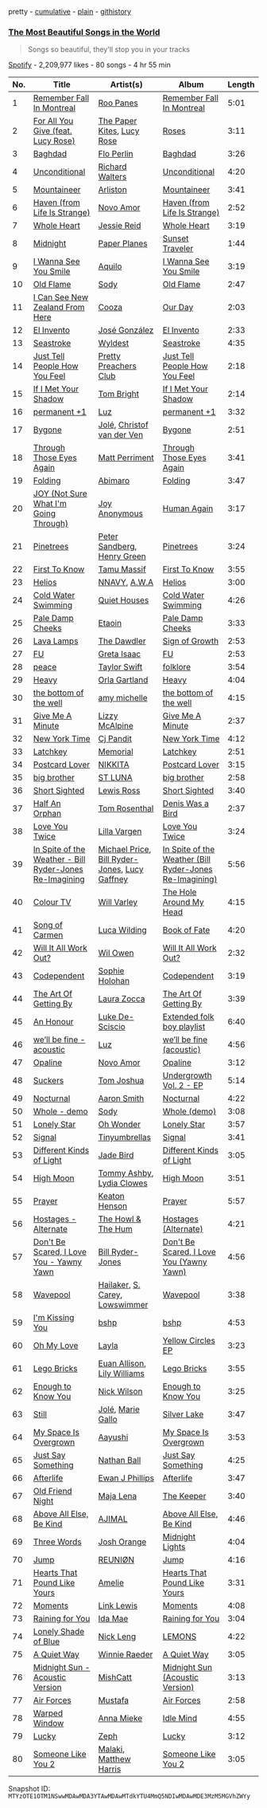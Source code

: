 pretty - [cumulative](/playlists/cumulative/37i9dQZF1DX9Z3vMB2b8im.md) - [plain](/playlists/plain/37i9dQZF1DX9Z3vMB2b8im) - [githistory](https://github.githistory.xyz/mackorone/spotify-playlist-archive/blob/main/playlists/plain/37i9dQZF1DX9Z3vMB2b8im)

### [The Most Beautiful Songs in the World](https://open.spotify.com/playlist/37i9dQZF1DX9Z3vMB2b8im)

> Songs so beautiful, they'll stop you in your tracks

[Spotify](https://open.spotify.com/user/spotify) - 2,209,977 likes - 80 songs - 4 hr 55 min

| No. | Title | Artist(s) | Album | Length |
|---|---|---|---|---|
| 1 | [Remember Fall In Montreal](https://open.spotify.com/track/6VX4UQs6a6jszZeDyx4tgY) | [Roo Panes](https://open.spotify.com/artist/0XHM5ZNJDU8e4CfbWMeSzC) | [Remember Fall In Montreal](https://open.spotify.com/album/2yIDTUhXvmtDR504JIZOBr) | 5:01 |
| 2 | [For All You Give \(feat\. Lucy Rose\)](https://open.spotify.com/track/3YRFxtNz0CCiBYmZO0rPdr) | [The Paper Kites](https://open.spotify.com/artist/79hrYiudVcFyyxyJW0ipTy), [Lucy Rose](https://open.spotify.com/artist/2uvY5pgdD9t1CZ5zMNw1rl) | [Roses](https://open.spotify.com/album/5EY9uxrUOSqG64coGCPA6q) | 3:11 |
| 3 | [Baghdad](https://open.spotify.com/track/7rOXvlA2T7jDETJ107zZW0) | [Flo Perlin](https://open.spotify.com/artist/2M9I6kX9POMfrxPfePZh05) | [Baghdad](https://open.spotify.com/album/4Dz25Hgxa02gqv0D6ZTbqk) | 3:26 |
| 4 | [Unconditional](https://open.spotify.com/track/4OrLA7boWjy9X7fnWLxjld) | [Richard Walters](https://open.spotify.com/artist/3rUqgY188kWz0hKkqnpk9F) | [Unconditional](https://open.spotify.com/album/3UXXSXnc0znyU0ywfw0Nqb) | 4:20 |
| 5 | [Mountaineer](https://open.spotify.com/track/6qgiIu9Up7oDWfQnaajvy3) | [Arliston](https://open.spotify.com/artist/1zdjZcUSe5thcIAIU5NRYh) | [Mountaineer](https://open.spotify.com/album/5AtMxNyGbY4sJnEyFbbig7) | 3:41 |
| 6 | [Haven \(from Life Is Strange\)](https://open.spotify.com/track/0bndF6tTweNXPjwpPL7Slt) | [Novo Amor](https://open.spotify.com/artist/0rZp7G3gIH6WkyeXbrZnGi) | [Haven \(from Life Is Strange\)](https://open.spotify.com/album/1tCKB58FqUBj5beC5nfpFE) | 2:52 |
| 7 | [Whole Heart](https://open.spotify.com/track/0Vdkp4wpZjRGRrRXFdv50x) | [Jessie Reid](https://open.spotify.com/artist/5KjGwF0TkKmKSC42Mtq2VV) | [Whole Heart](https://open.spotify.com/album/6DAN3bsYPQ18kT30KozGlJ) | 3:19 |
| 8 | [Midnight](https://open.spotify.com/track/1ru2yZCJsLgHuiFJr506BV) | [Paper Planes](https://open.spotify.com/artist/432wkHSzPV1QWA9A9Ioz6h) | [Sunset Traveler](https://open.spotify.com/album/6mRDTbYQi7iQEbrCtAHibh) | 1:44 |
| 9 | [I Wanna See You Smile](https://open.spotify.com/track/5A7m1ZdTNhZAZ19Hl5H3F2) | [Aquilo](https://open.spotify.com/artist/26GHRG8x1F4AzbCKzUaIbw) | [I Wanna See You Smile](https://open.spotify.com/album/2ZMs2qoPYNuPvqXoXOWt4S) | 3:19 |
| 10 | [Old Flame](https://open.spotify.com/track/23KrgrkSQN9rY3DWbklgMc) | [Sody](https://open.spotify.com/artist/01y8iBZYk8aeNfPsuTVrAt) | [Old Flame](https://open.spotify.com/album/7dyZsFX4g5jcHpSnMkKoHZ) | 2:47 |
| 11 | [I Can See New Zealand From Here](https://open.spotify.com/track/27V4KpRC7Y5oYWdXssEUMU) | [Cooza](https://open.spotify.com/artist/1P6s8Y6fBmd7KMcthpxi2V) | [Our Day](https://open.spotify.com/album/5EpS9xRiHoo93AsV1Y6ShI) | 2:03 |
| 12 | [El Invento](https://open.spotify.com/track/15MrK18b57Reu75doUBMxb) | [José González](https://open.spotify.com/artist/6xrCU6zdcSTsG2hLrojpmI) | [El Invento](https://open.spotify.com/album/73UwOPqykgw5pYAVLfu8Zo) | 2:33 |
| 13 | [Seastroke](https://open.spotify.com/track/5D1LlqWG0VUMMvfqRBch2S) | [Wyldest](https://open.spotify.com/artist/1H5bZEYikISQmR2qY2SASI) | [Seastroke](https://open.spotify.com/album/3P6RFTx68WRi9KQmdiTVgt) | 4:35 |
| 14 | [Just Tell People How You Feel](https://open.spotify.com/track/0bQIKSVDrgbBxlxTaqGRqM) | [Pretty Preachers Club](https://open.spotify.com/artist/7lBYoNUYskXYEi568BJ0Is) | [Just Tell People How You Feel](https://open.spotify.com/album/7vro3AGFkWchPPwT3Ipyln) | 2:18 |
| 15 | [If I Met Your Shadow](https://open.spotify.com/track/5ruq5kWHENUzVNoclz1UtJ) | [Tom Bright](https://open.spotify.com/artist/5FeiISr6o8mHNSTNtwKceS) | [If I Met Your Shadow](https://open.spotify.com/album/33upVlBPSnf3oSjK0e9RCF) | 2:14 |
| 16 | [permanent +1](https://open.spotify.com/track/3ofgZx7BX3AdkFc6usUtnT) | [Luz](https://open.spotify.com/artist/3cdI6SvJ24KsOcvYyBwH9c) | [permanent +1](https://open.spotify.com/album/2a7rGaQNh4ZXPvYJIbNDj1) | 3:32 |
| 17 | [Bygone](https://open.spotify.com/track/3HIKGBx8u4F8o5kLyPmnez) | [Jolé](https://open.spotify.com/artist/293DzAwiQQs4mkeOzQ6lOu), [Christof van der Ven](https://open.spotify.com/artist/4OmL1NFB2mS4Ipv9TAWC1F) | [Bygone](https://open.spotify.com/album/4VQ6zTBdeimyD77EmvnsrM) | 2:51 |
| 18 | [Through Those Eyes Again](https://open.spotify.com/track/7bBEsXVdI9IuCOWRhEiUoZ) | [Matt Perriment](https://open.spotify.com/artist/6sZDpE6FObUEWdKLJxv5IZ) | [Through Those Eyes Again](https://open.spotify.com/album/43oE37bFKvu3kS0iwVLzbO) | 3:41 |
| 19 | [Folding](https://open.spotify.com/track/6DO7jBbwOWkjdbC3BoLvG1) | [Abimaro](https://open.spotify.com/artist/6ZrBzUQXpmwFpiUIlqSLbm) | [Folding](https://open.spotify.com/album/6sTaSyG6FDGDFW9uFXHYrL) | 3:47 |
| 20 | [JOY \(Not Sure What I'm Going Through\)](https://open.spotify.com/track/1uy6RVUC2Qb70rlrmr9ZFh) | [Joy Anonymous](https://open.spotify.com/artist/3pK4EcflBpG1Kpmjk5LK2R) | [Human Again](https://open.spotify.com/album/2aiablb9OlYooQGVNylgid) | 3:17 |
| 21 | [Pinetrees](https://open.spotify.com/track/6VmKRiq18SDfzCfV2nXOSs) | [Peter Sandberg](https://open.spotify.com/artist/3LtlJprzuq0Ii8p8YFZXai), [Henry Green](https://open.spotify.com/artist/0VbDAlm2KUlKI5UhXRBKWp) | [Pinetrees](https://open.spotify.com/album/2hXdszF3JmErfOInSMV3hQ) | 3:24 |
| 22 | [First To Know](https://open.spotify.com/track/16clmGd7YL8hRKmL1Vj2w2) | [Tamu Massif](https://open.spotify.com/artist/2kU7oX1Uxv4xalarIEjMpm) | [First To Know](https://open.spotify.com/album/1cfjv2PGGRqJQTBI7cICSf) | 3:55 |
| 23 | [Helios](https://open.spotify.com/track/5ZhqfB6GDAi5g5bQmPacli) | [NNAVY](https://open.spotify.com/artist/3X9xtTCJtryAoqsSMKCzXu), [A.W.A](https://open.spotify.com/artist/6J8FZOUaWFW8rEdCG3RDjZ) | [Helios](https://open.spotify.com/album/6zoKcY9fsgqCBVYoRKydv8) | 3:00 |
| 24 | [Cold Water Swimming](https://open.spotify.com/track/2ht5pkjS9mcShiPGcOmfM3) | [Quiet Houses](https://open.spotify.com/artist/6oeIyvCenamQzsTMYnuZTC) | [Cold Water Swimming](https://open.spotify.com/album/083ZuJO8xStRW0sXozuPhm) | 4:26 |
| 25 | [Pale Damp Cheeks](https://open.spotify.com/track/2toOLLWUzPPGXYjv3sZlN0) | [Etaoin](https://open.spotify.com/artist/5V9BcFYORnSqjFtBgrpx01) | [Pale Damp Cheeks](https://open.spotify.com/album/2pN3kmD7RLWl0axrlU7OuE) | 3:33 |
| 26 | [Lava Lamps](https://open.spotify.com/track/1AchSbi84VCxQSbBH9q6MJ) | [The Dawdler](https://open.spotify.com/artist/1RjoSjk4wI962W4HFGBdwx) | [Sign of Growth](https://open.spotify.com/album/4QXoXt2nNZ53cAM9lGB6Oj) | 2:53 |
| 27 | [FU](https://open.spotify.com/track/2F37All4Cmeteqm0aTc1gC) | [Greta Isaac](https://open.spotify.com/artist/7BsLsPnH5swTyhGZq2qNbN) | [FU](https://open.spotify.com/album/5MsObBgbn9V4EJAx49ZCc4) | 2:53 |
| 28 | [peace](https://open.spotify.com/track/6rTUr8OpU5kcSqLGL2TmyR) | [Taylor Swift](https://open.spotify.com/artist/06HL4z0CvFAxyc27GXpf02) | [folklore](https://open.spotify.com/album/0xS0iOtxQRoJvfcFcJA5Gv) | 3:54 |
| 29 | [Heavy](https://open.spotify.com/track/5VpgaWuqcWho0uJMniRNDs) | [Orla Gartland](https://open.spotify.com/artist/3ajf12ub55b51qcS94d9Co) | [Heavy](https://open.spotify.com/album/00PsineKfAuLIl2PGnK5LB) | 4:04 |
| 30 | [the bottom of the well](https://open.spotify.com/track/0RCVrU017Shdm5o99R0USi) | [amy michelle](https://open.spotify.com/artist/3aHbuUBU52Ht7xdrCH4moR) | [the bottom of the well](https://open.spotify.com/album/5JSEwklzjrjyjl44IsbhHy) | 4:15 |
| 31 | [Give Me A Minute](https://open.spotify.com/track/0d0iBmyaaywSWyEjN9NQla) | [Lizzy McAlpine](https://open.spotify.com/artist/1GmsPCcpKgF9OhlNXjOsbS) | [Give Me A Minute](https://open.spotify.com/album/2PullXMROSpzCdFdzEmFhy) | 2:37 |
| 32 | [New York Time](https://open.spotify.com/track/3UekVNBa1Loh1r7feLHKqa) | [Cj Pandit](https://open.spotify.com/artist/1nj5nrlKa0trBmdgilmG8G) | [New York Time](https://open.spotify.com/album/0rHbLWUYdBIoNqjUUdg0xS) | 4:12 |
| 33 | [Latchkey](https://open.spotify.com/track/1pQ9MWG0yUS51uU0pJfBZL) | [Memorial](https://open.spotify.com/artist/1ql8GAa7a8Ur8x6evYipAc) | [Latchkey](https://open.spotify.com/album/7ybg1PGLMLhYm6JcjMVJYp) | 2:51 |
| 34 | [Postcard Lover](https://open.spotify.com/track/2SYmBAG3Dj6Iun3hlIXX3Q) | [NIKKITA](https://open.spotify.com/artist/26bFRCmBwf1WG7gkuozf31) | [Postcard Lover](https://open.spotify.com/album/6bVTHVx7EEBNs00AhsSQcD) | 3:15 |
| 35 | [big brother](https://open.spotify.com/track/0pcNE2VKwl6LQCShBS7tRL) | [ST LUNA](https://open.spotify.com/artist/4zahKdp1kPNHEVGrJ2gZdw) | [big brother](https://open.spotify.com/album/4OjUugcUcIX1XosSeeZEHG) | 2:58 |
| 36 | [Short Sighted](https://open.spotify.com/track/25hKDHLSeH6M4J47pMXu9T) | [Lewis Ross](https://open.spotify.com/artist/7H1Mw1I4p9sTGTtbGCj8E3) | [Short Sighted](https://open.spotify.com/album/1DWjS1BFUwomgoJErC02Bu) | 3:40 |
| 37 | [Half An Orphan](https://open.spotify.com/track/2KdGu9WtqeGlmleNPuGyXg) | [Tom Rosenthal](https://open.spotify.com/artist/1AgxgADPuRIW1wyaA4OKcB) | [Denis Was a Bird](https://open.spotify.com/album/0xa2MFADkJYkKXXIzJLDKa) | 2:37 |
| 38 | [Love You Twice](https://open.spotify.com/track/4XXajszp6jnaeXqmhh6qjb) | [Lilla Vargen](https://open.spotify.com/artist/1bYTiIHnxEdBncCHYCfE4j) | [Love You Twice](https://open.spotify.com/album/6oNXDkGRQa0rIROkqD6VpE) | 3:24 |
| 39 | [In Spite of the Weather \- Bill Ryder\-Jones Re\-Imagining](https://open.spotify.com/track/1LyI8GoZSzCR9BcBAHcAAX) | [Michael Price](https://open.spotify.com/artist/6Ie1HZJ0vFXxxogMhPnZcg), [Bill Ryder\-Jones](https://open.spotify.com/artist/2E70ENJNHoACgzTkJ3QnO4), [Lucy Gaffney](https://open.spotify.com/artist/1dWfI2kDIBAxs8OxI5GUVQ) | [In Spite of the Weather \(Bill Ryder\-Jones Re\-Imagining\)](https://open.spotify.com/album/34tiEPjAQZ8BQwl3HMpIoy) | 5:56 |
| 40 | [Colour TV](https://open.spotify.com/track/317hD6kkvxNc65HSqoXfCk) | [Will Varley](https://open.spotify.com/artist/6sKGpXFS8bI6lKbRfhl52T) | [The Hole Around My Head](https://open.spotify.com/album/7pDgsunvwPnJ78x1UCAixY) | 4:15 |
| 41 | [Song of Carmen](https://open.spotify.com/track/4y7j2tXAiFNcttga2kqm87) | [Luca Wilding](https://open.spotify.com/artist/3IMal2orfDZIifVZjFOLLL) | [Book of Fate](https://open.spotify.com/album/0W9u5uM8EuVciM7bZPhf3h) | 4:20 |
| 42 | [Will It All Work Out?](https://open.spotify.com/track/1vjVvXwVPiDPHKAIAGzgIu) | [Wil Owen](https://open.spotify.com/artist/10uUkliqnFLVUvdZSROgaP) | [Will It All Work Out?](https://open.spotify.com/album/40j2OIM4NQpUr8DHxqm47p) | 2:32 |
| 43 | [Codependent](https://open.spotify.com/track/1RXysmMeZ1jvYgkpkCyYfi) | [Sophie Holohan](https://open.spotify.com/artist/4kpaI92KQcPABQj9qxIopw) | [Codependent](https://open.spotify.com/album/3NosjY2LAVIVBUEVSDVAG8) | 3:19 |
| 44 | [The Art Of Getting By](https://open.spotify.com/track/2vfZqRshDRTKm8unBA0o9W) | [Laura Zocca](https://open.spotify.com/artist/43sKBGtNLR3Ovs81KWzQg7) | [The Art Of Getting By](https://open.spotify.com/album/1yCWoMwezzzzqrYueeHi6R) | 3:39 |
| 45 | [An Honour](https://open.spotify.com/track/1cDTDR4cb73iGQZLK7JZ0B) | [Luke De\-Sciscio](https://open.spotify.com/artist/41RGqF0I6xFG0GzQmLKDgb) | [Extended folk boy playlist](https://open.spotify.com/album/5pt1eTU99gdZlFNpdixGlt) | 6:40 |
| 46 | [we’ll be fine \- acoustic](https://open.spotify.com/track/7FdvD8jMcvUW5xbxSsQTA8) | [Luz](https://open.spotify.com/artist/3cdI6SvJ24KsOcvYyBwH9c) | [we’ll be fine \(acoustic\)](https://open.spotify.com/album/2lzdWQWTB2ZJkfrXMiPDSC) | 4:56 |
| 47 | [Opaline](https://open.spotify.com/track/7qPGnjxHQNIv4zlnk6LxZW) | [Novo Amor](https://open.spotify.com/artist/0rZp7G3gIH6WkyeXbrZnGi) | [Opaline](https://open.spotify.com/album/5BxuUnw6ZVs7zgBQ2QKG79) | 3:12 |
| 48 | [Suckers](https://open.spotify.com/track/2kzTSLMhU3lF6C0Hhmixmf) | [Tom Joshua](https://open.spotify.com/artist/1Bj310qWCdWOMTCubqgaPj) | [Undergrowth Vol\. 2 \- EP](https://open.spotify.com/album/26cKtEqxlTxvKEsCl2mYpU) | 5:14 |
| 49 | [Nocturnal](https://open.spotify.com/track/135t5w0BiSthsGeqgKB3Gw) | [Aaron Smith](https://open.spotify.com/artist/5Nm4sZeWDNd1sOs5HcxAbl) | [Nocturnal](https://open.spotify.com/album/3QB4VboOQHb2iNP7ObBltP) | 4:22 |
| 50 | [Whole \- demo](https://open.spotify.com/track/2NsW7nEPsgmqUqEO7GJ83F) | [Sody](https://open.spotify.com/artist/01y8iBZYk8aeNfPsuTVrAt) | [Whole \(demo\)](https://open.spotify.com/album/0kHwSWelfEdfr31kmH68Ue) | 3:08 |
| 51 | [Lonely Star](https://open.spotify.com/track/5v7R1oGmAtsUFHJg66awep) | [Oh Wonder](https://open.spotify.com/artist/5cIc3SBFuBLVxJz58W2tU9) | [Lonely Star](https://open.spotify.com/album/1qmgvWOYMWHW5jLcV6rZzr) | 3:57 |
| 52 | [Signal](https://open.spotify.com/track/3zu8faDUjfjpgdC7orgszA) | [Tinyumbrellas](https://open.spotify.com/artist/2yKKGbXo5KtCrTPq4VVCZb) | [Signal](https://open.spotify.com/album/3N9okJZ9efu5Y7425rlLQ7) | 3:41 |
| 53 | [Different Kinds of Light](https://open.spotify.com/track/53qIXnw0apr7SVNbfdiGqR) | [Jade Bird](https://open.spotify.com/artist/7D8LuVnlyu91ndcPe70j7S) | [Different Kinds of Light](https://open.spotify.com/album/3GuKxYi7tirtH3BZvTGddh) | 3:05 |
| 54 | [High Moon](https://open.spotify.com/track/5g7kNKE5PK1XNBuVQ6mVyf) | [Tommy Ashby](https://open.spotify.com/artist/7y1RS42LqlRYnpONXTjN3t), [Lydia Clowes](https://open.spotify.com/artist/4KNIAGw8aeV4ZgMxzjqkeH) | [High Moon](https://open.spotify.com/album/4lId9PZ1NyhAb3Tk1NfetV) | 3:51 |
| 55 | [Prayer](https://open.spotify.com/track/7bY5R1aMqo72yntoqhw72e) | [Keaton Henson](https://open.spotify.com/artist/6GFfu1alUSrL7qazImC160) | [Prayer](https://open.spotify.com/album/341A6tPNsyBWDE6GfJqZPH) | 5:57 |
| 56 | [Hostages \- Alternate](https://open.spotify.com/track/7xFYoEpqDy5yxyCJLe3pUO) | [The Howl & The Hum](https://open.spotify.com/artist/3EQ310YOzcS1pJqiaoDs32) | [Hostages \(Alternate\)](https://open.spotify.com/album/4dTR9TJBCMHFArn4z6TrH8) | 4:21 |
| 57 | [Don't Be Scared, I Love You \- Yawny Yawn](https://open.spotify.com/track/0EpLFi2rxpzKJ8RRa1J40j) | [Bill Ryder\-Jones](https://open.spotify.com/artist/2E70ENJNHoACgzTkJ3QnO4) | [Don't Be Scared, I Love You \(Yawny Yawn\)](https://open.spotify.com/album/4ZvRUgh4mOJA3k0BGL3CXa) | 4:56 |
| 58 | [Wavepool](https://open.spotify.com/track/1ZcjlVzHuLGEenurSfytvJ) | [Hailaker](https://open.spotify.com/artist/3PUWvoriT2SsLIO4YcTjyy), [S\. Carey](https://open.spotify.com/artist/2LSJrlndCuTpdEluvYHc2E), [Lowswimmer](https://open.spotify.com/artist/7FW2qwsY0zLV9GppWatQ5P) | [Wavepool](https://open.spotify.com/album/6tgfkgWahbKBM3q1GV4XgL) | 3:38 |
| 59 | [I'm Kissing You](https://open.spotify.com/track/3dRDxa4STStR3mVU80S1Vb) | [bshp](https://open.spotify.com/artist/2RV0VshxVfkduUIHn0PLzJ) | [bshp](https://open.spotify.com/album/5ZKuFLAWxdSwlMVhiryCC1) | 4:53 |
| 60 | [Oh My Love](https://open.spotify.com/track/0KMrYUEfexgam36li6d9F0) | [Layla](https://open.spotify.com/artist/04BsVprJtIhl2C4fgPEz4W) | [Yellow Circles EP](https://open.spotify.com/album/4eTl12dc7uQXvgDhtMgW5p) | 3:23 |
| 61 | [Lego Bricks](https://open.spotify.com/track/37tBKTQ6pM4TSO7L7VrZyH) | [Euan Allison](https://open.spotify.com/artist/3ZW3NzHzLniYblaJ4s5eem), [Lily Williams](https://open.spotify.com/artist/1f2q4venkA2pATVTmWhS6Z) | [Lego Bricks](https://open.spotify.com/album/43rk2Kk1z0ugv4OFV7rW2W) | 3:55 |
| 62 | [Enough to Know You](https://open.spotify.com/track/4jFP1o8ceblBeeYY9E1cFr) | [Nick Wilson](https://open.spotify.com/artist/09Z3wZ88af1pfyJxziESQF) | [Enough to Know You](https://open.spotify.com/album/1qq20zCV0Pwtl8YZLCq5wN) | 3:25 |
| 63 | [Still](https://open.spotify.com/track/6rwgKVSwUY64AveImuknun) | [Jolé](https://open.spotify.com/artist/293DzAwiQQs4mkeOzQ6lOu), [Marie Gallo](https://open.spotify.com/artist/6wk4N3pB7kAqPG8gqd79cc) | [Silver Lake](https://open.spotify.com/album/7CwbiDng73fEwI8vIs3ZvL) | 3:47 |
| 64 | [My Space Is Overgrown](https://open.spotify.com/track/0rQXWkK5iqhKlUZaROzm4I) | [Aayushi](https://open.spotify.com/artist/1r2kTJ27zuaEoXasQT5NDd) | [My Space Is Overgrown](https://open.spotify.com/album/4ghpXfXSE8K7Fcb96Hgm4p) | 3:53 |
| 65 | [Just Say Something](https://open.spotify.com/track/3txKzWCS2xfyPLyrY9SKcO) | [Nathan Ball](https://open.spotify.com/artist/5a1CkvrJSjRH8ZzWTMRsCd) | [Just Say Something](https://open.spotify.com/album/4g1OFGAWSVpb7BBPyHbWnv) | 4:25 |
| 66 | [Afterlife](https://open.spotify.com/track/4xMQylh14RJDP5ti3bQIb1) | [Ewan J Phillips](https://open.spotify.com/artist/5nuipt5MF5Np09BWob9N6N) | [Afterlife](https://open.spotify.com/album/2OcOvffFyv05jFV3Z832ZC) | 3:47 |
| 67 | [Old Friend Night](https://open.spotify.com/track/4XQ0jF6YJ1BF7y3kC6okq5) | [Maja Lena](https://open.spotify.com/artist/5kpYXOF43Px1wc9wECKmL0) | [The Keeper](https://open.spotify.com/album/6TVrNauoPcbsT5wYGE7YrW) | 3:40 |
| 68 | [Above All Else, Be Kind](https://open.spotify.com/track/1F0WmzKJt8ylEAfjeXAiTc) | [AJIMAL](https://open.spotify.com/artist/3j4ew45VN7knFiJvjqBobA) | [Above All Else, Be Kind](https://open.spotify.com/album/70TxrZBn8JLp8WwMjXmU8U) | 4:46 |
| 69 | [Three Words](https://open.spotify.com/track/2DnTCmAjUC1Y9IOW3yRieL) | [Josh Orange](https://open.spotify.com/artist/1WJzjLG293mCoFIFZY8q5k) | [Midnight Lights](https://open.spotify.com/album/0MFAlAMR5SktwbA8ME9XfQ) | 4:04 |
| 70 | [Jump](https://open.spotify.com/track/6zqgrY3jXBSMx3WuNErdTB) | [REUNIØN](https://open.spotify.com/artist/0xGQO6SPjYCzbeDgjpfJ5n) | [Jump](https://open.spotify.com/album/1ytsYG5T02plyHuYfIyw1w) | 4:16 |
| 71 | [Hearts That Pound Like Yours](https://open.spotify.com/track/1dNYnZaryInEQZ0QWQ85Y2) | [Amelie](https://open.spotify.com/artist/4RxhlsDbWtJfvf0bgXUhLk) | [Hearts That Pound Like Yours](https://open.spotify.com/album/4J7zHXQyKKUSOpha3swQle) | 3:31 |
| 72 | [Moments](https://open.spotify.com/track/7LiJ0JzkwqfPUVS5mOHwBs) | [Link Lewis](https://open.spotify.com/artist/2aBpZ2C5sQ8eZuHG7xLEAt) | [Moments](https://open.spotify.com/album/6op5AV0Uy05zvjsJyp8IGX) | 4:08 |
| 73 | [Raining for You](https://open.spotify.com/track/57vqKqFQG26BpJWShvMfsC) | [Ida Mae](https://open.spotify.com/artist/3AhsxbcW6Bscf7xIPK02YK) | [Raining for You](https://open.spotify.com/album/6tJiNBBpG9uPVfYcd4n964) | 3:04 |
| 74 | [Lonely Shade of Blue](https://open.spotify.com/track/5rTjMOVDiXDxkJavr2GxEL) | [Nick Leng](https://open.spotify.com/artist/2fR4D8OveDTHMvCvm7paAO) | [LEMONS](https://open.spotify.com/album/0w8tZm3PdLB8CZcVCkN8rX) | 4:22 |
| 75 | [A Quiet Way](https://open.spotify.com/track/53hYNUvhdOUzzXJE2CsPHv) | [Winnie Raeder](https://open.spotify.com/artist/1QnifH4HAt0yWP9A9IcoMK) | [A Quiet Way](https://open.spotify.com/album/6yhUmrlDJrPjdwKkkVHs7x) | 3:05 |
| 76 | [Midnight Sun \- Acoustic Version](https://open.spotify.com/track/5EDuUGbmpvQKGZX1XPxje0) | [MishCatt](https://open.spotify.com/artist/4nljnlPiswjFIoVpLGn8Wc) | [Midnight Sun \(Acoustic Version\)](https://open.spotify.com/album/3fj2hkIP9fJ0VO1zNfmlQS) | 3:13 |
| 77 | [Air Forces](https://open.spotify.com/track/4XD7sfXwdU4LVQ1CQDD3ZT) | [Mustafa](https://open.spotify.com/artist/1zkKkDDra0jlsiJYz57P3P) | [Air Forces](https://open.spotify.com/album/1NCMThGVejpiJtC5VTcAXf) | 2:58 |
| 78 | [Warped Window](https://open.spotify.com/track/0C0ESa1ZZ5taXaYUxwnvx9) | [Anna Mieke](https://open.spotify.com/artist/52HjDHLlkCYt5Pemr9wefL) | [Idle Mind](https://open.spotify.com/album/5PncSJwq9TMUU2c3Y54pGZ) | 4:55 |
| 79 | [Lucky](https://open.spotify.com/track/3LvJ7Dj8WsWu7RufNvbOYe) | [Zeph](https://open.spotify.com/artist/502gYHkFCtLzBIcU4ctPLd) | [Lucky](https://open.spotify.com/album/5Vz1CD0A4VfUMELRUeysXM) | 3:12 |
| 80 | [Someone Like You 2](https://open.spotify.com/track/2ANTihBMOmybgVfolMGbXP) | [Malaki](https://open.spotify.com/artist/6DWp3hFGq7c3nyQ3AT7RDF), [Matthew Harris](https://open.spotify.com/artist/7CgEbzJc53hDnSinf4oUij) | [Someone Like You 2](https://open.spotify.com/album/5EpuJ5hQvh2nz1iNRnCtbj) | 3:05 |

Snapshot ID: `MTYzOTE1OTM1NSwwMDAwMDA3YTAwMDAwMTdkYTU4MmQ5NDIwMDAwMDE3MzM5MGVhZWYy`